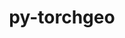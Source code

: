 ---
title: "py-torchgeo"
layout: cache
categories: [package, develop]
meta: {"versions": ["0.6.1"], "compilers": ["apple-clang@=15.0.0", "gcc@=13.2.0"], "oss": ["ubuntu24.04", "ventura"], "platforms": ["darwin", "linux"], "targets": ["aarch64", "x86_64_v3"], "stacks": ["ml-darwin-aarch64-mps", "ml-linux-aarch64-cpu", "ml-linux-aarch64-cuda", "ml-linux-x86_64-cpu", "ml-linux-x86_64-cuda", "root"], "num_specs": 56, "num_specs_by_stack": {"root": 56, "ml-darwin-aarch64-mps": 3, "ml-linux-aarch64-cpu": 12, "ml-linux-aarch64-cuda": 13, "ml-linux-x86_64-cpu": 13, "ml-linux-x86_64-cuda": 15}}
spec_details: [{"hash": "3bdwvaw4abzqofijq3nzaq2pzewrorvv", "compiler": "apple-clang@=15.0.0", "versions": ["0.6.1"], "os": "ventura", "platform": "darwin", "target": "aarch64", "variants": ["build_system=python_pip", "~datasets", "~docs", "~style", "~tests"], "stacks": ["root", "ml-darwin-aarch64-mps"], "size": "-", "tarball": "https://binaries.spack.io/develop/build_cache/darwin-ventura-aarch64/apple-clang-15.0.0/py-torchgeo-0.6.1/darwin-ventura-aarch64-apple-clang-15.0.0-py-torchgeo-0.6.1-3bdwvaw4abzqofijq3nzaq2pzewrorvv.spack"}, {"hash": "4ipbwbxhtfvlh7xzleig56uvsblpzy2a", "compiler": "apple-clang@=15.0.0", "versions": ["0.6.1"], "os": "ventura", "platform": "darwin", "target": "aarch64", "variants": ["build_system=python_pip", "~datasets", "~docs", "~style", "~tests"], "stacks": ["root", "ml-darwin-aarch64-mps"], "size": "-", "tarball": "https://binaries.spack.io/develop/build_cache/darwin-ventura-aarch64/apple-clang-15.0.0/py-torchgeo-0.6.1/darwin-ventura-aarch64-apple-clang-15.0.0-py-torchgeo-0.6.1-4ipbwbxhtfvlh7xzleig56uvsblpzy2a.spack"}, {"hash": "ilqo3duy7bbpt2wlox6tu4qcr6ljyr6j", "compiler": "apple-clang@=15.0.0", "versions": ["0.6.1"], "os": "ventura", "platform": "darwin", "target": "aarch64", "variants": ["build_system=python_pip", "~datasets", "~docs", "~style", "~tests"], "stacks": ["root", "ml-darwin-aarch64-mps"], "size": "-", "tarball": "https://binaries.spack.io/develop/build_cache/darwin-ventura-aarch64/apple-clang-15.0.0/py-torchgeo-0.6.1/darwin-ventura-aarch64-apple-clang-15.0.0-py-torchgeo-0.6.1-ilqo3duy7bbpt2wlox6tu4qcr6ljyr6j.spack"}, {"hash": "4qblrhltedl3caymcciy5g5t5i3rxd4v", "compiler": "gcc@=13.2.0", "versions": ["0.6.1"], "os": "ubuntu24.04", "platform": "linux", "target": "aarch64", "variants": ["build_system=python_pip", "~datasets", "~docs", "~style", "~tests"], "stacks": ["root", "ml-linux-aarch64-cpu"], "size": "-", "tarball": "https://binaries.spack.io/develop/build_cache/linux-ubuntu24.04-aarch64/gcc-13.2.0/py-torchgeo-0.6.1/linux-ubuntu24.04-aarch64-gcc-13.2.0-py-torchgeo-0.6.1-4qblrhltedl3caymcciy5g5t5i3rxd4v.spack"}, {"hash": "4yubzths5b32t7aneia74t3qsazcjpad", "compiler": "gcc@=13.2.0", "versions": ["0.6.1"], "os": "ubuntu24.04", "platform": "linux", "target": "aarch64", "variants": ["build_system=python_pip", "~datasets", "~docs", "~style", "~tests"], "stacks": ["root", "ml-linux-aarch64-cpu"], "size": "-", "tarball": "https://binaries.spack.io/develop/build_cache/linux-ubuntu24.04-aarch64/gcc-13.2.0/py-torchgeo-0.6.1/linux-ubuntu24.04-aarch64-gcc-13.2.0-py-torchgeo-0.6.1-4yubzths5b32t7aneia74t3qsazcjpad.spack"}, {"hash": "5klxo5d3pn6ditevcbskfp2py623wvap", "compiler": "gcc@=13.2.0", "versions": ["0.6.1"], "os": "ubuntu24.04", "platform": "linux", "target": "aarch64", "variants": ["build_system=python_pip", "~datasets", "~docs", "~style", "~tests"], "stacks": ["root", "ml-linux-aarch64-cuda"], "size": "-", "tarball": "https://binaries.spack.io/develop/build_cache/linux-ubuntu24.04-aarch64/gcc-13.2.0/py-torchgeo-0.6.1/linux-ubuntu24.04-aarch64-gcc-13.2.0-py-torchgeo-0.6.1-5klxo5d3pn6ditevcbskfp2py623wvap.spack"}, {"hash": "amwj34qbii4bknxhqdp4jldayno34pua", "compiler": "gcc@=13.2.0", "versions": ["0.6.1"], "os": "ubuntu24.04", "platform": "linux", "target": "aarch64", "variants": ["build_system=python_pip", "~datasets", "~docs", "~style", "~tests"], "stacks": ["root", "ml-linux-aarch64-cuda"], "size": "-", "tarball": "https://binaries.spack.io/develop/build_cache/linux-ubuntu24.04-aarch64/gcc-13.2.0/py-torchgeo-0.6.1/linux-ubuntu24.04-aarch64-gcc-13.2.0-py-torchgeo-0.6.1-amwj34qbii4bknxhqdp4jldayno34pua.spack"}, {"hash": "avo5dg4q2efqti6wi6b5k4jt5rqpkiyy", "compiler": "gcc@=13.2.0", "versions": ["0.6.1"], "os": "ubuntu24.04", "platform": "linux", "target": "aarch64", "variants": ["build_system=python_pip", "~datasets", "~docs", "~style", "~tests"], "stacks": ["root", "ml-linux-aarch64-cpu"], "size": "-", "tarball": "https://binaries.spack.io/develop/build_cache/linux-ubuntu24.04-aarch64/gcc-13.2.0/py-torchgeo-0.6.1/linux-ubuntu24.04-aarch64-gcc-13.2.0-py-torchgeo-0.6.1-avo5dg4q2efqti6wi6b5k4jt5rqpkiyy.spack"}, {"hash": "clpifwshvqrk3d72jmxoi7dc45aqryma", "compiler": "gcc@=13.2.0", "versions": ["0.6.1"], "os": "ubuntu24.04", "platform": "linux", "target": "aarch64", "variants": ["build_system=python_pip", "~datasets", "~docs", "~style", "~tests"], "stacks": ["root", "ml-linux-aarch64-cuda"], "size": "-", "tarball": "https://binaries.spack.io/develop/build_cache/linux-ubuntu24.04-aarch64/gcc-13.2.0/py-torchgeo-0.6.1/linux-ubuntu24.04-aarch64-gcc-13.2.0-py-torchgeo-0.6.1-clpifwshvqrk3d72jmxoi7dc45aqryma.spack"}, {"hash": "dhofrg5siryfrbs2nyru27jlv5ghoggc", "compiler": "gcc@=13.2.0", "versions": ["0.6.1"], "os": "ubuntu24.04", "platform": "linux", "target": "aarch64", "variants": ["build_system=python_pip", "~datasets", "~docs", "~style", "~tests"], "stacks": ["root", "ml-linux-aarch64-cuda"], "size": "-", "tarball": "https://binaries.spack.io/develop/build_cache/linux-ubuntu24.04-aarch64/gcc-13.2.0/py-torchgeo-0.6.1/linux-ubuntu24.04-aarch64-gcc-13.2.0-py-torchgeo-0.6.1-dhofrg5siryfrbs2nyru27jlv5ghoggc.spack"}, {"hash": "gkiyguvmjguqndaxhiddu32tdarjpwlc", "compiler": "gcc@=13.2.0", "versions": ["0.6.1"], "os": "ubuntu24.04", "platform": "linux", "target": "aarch64", "variants": ["build_system=python_pip", "~datasets", "~docs", "~style", "~tests"], "stacks": ["root", "ml-linux-aarch64-cpu"], "size": "-", "tarball": "https://binaries.spack.io/develop/build_cache/linux-ubuntu24.04-aarch64/gcc-13.2.0/py-torchgeo-0.6.1/linux-ubuntu24.04-aarch64-gcc-13.2.0-py-torchgeo-0.6.1-gkiyguvmjguqndaxhiddu32tdarjpwlc.spack"}, {"hash": "gmlwpvbxuzlovj24jpl26fvdo5bcrd2z", "compiler": "gcc@=13.2.0", "versions": ["0.6.1"], "os": "ubuntu24.04", "platform": "linux", "target": "aarch64", "variants": ["build_system=python_pip", "~datasets", "~docs", "~style", "~tests"], "stacks": ["root", "ml-linux-aarch64-cpu"], "size": "-", "tarball": "https://binaries.spack.io/develop/build_cache/linux-ubuntu24.04-aarch64/gcc-13.2.0/py-torchgeo-0.6.1/linux-ubuntu24.04-aarch64-gcc-13.2.0-py-torchgeo-0.6.1-gmlwpvbxuzlovj24jpl26fvdo5bcrd2z.spack"}, {"hash": "gytowtqse7gvl2gtkh5cizqgecflidnj", "compiler": "gcc@=13.2.0", "versions": ["0.6.1"], "os": "ubuntu24.04", "platform": "linux", "target": "aarch64", "variants": ["build_system=python_pip", "~datasets", "~docs", "~style", "~tests"], "stacks": ["root", "ml-linux-aarch64-cuda"], "size": "-", "tarball": "https://binaries.spack.io/develop/build_cache/linux-ubuntu24.04-aarch64/gcc-13.2.0/py-torchgeo-0.6.1/linux-ubuntu24.04-aarch64-gcc-13.2.0-py-torchgeo-0.6.1-gytowtqse7gvl2gtkh5cizqgecflidnj.spack"}, {"hash": "ilz2w372rh5yqbywz7xxrr4xig2jc37t", "compiler": "gcc@=13.2.0", "versions": ["0.6.1"], "os": "ubuntu24.04", "platform": "linux", "target": "aarch64", "variants": ["build_system=python_pip", "~datasets", "~docs", "~style", "~tests"], "stacks": ["root", "ml-linux-aarch64-cuda"], "size": "-", "tarball": "https://binaries.spack.io/develop/build_cache/linux-ubuntu24.04-aarch64/gcc-13.2.0/py-torchgeo-0.6.1/linux-ubuntu24.04-aarch64-gcc-13.2.0-py-torchgeo-0.6.1-ilz2w372rh5yqbywz7xxrr4xig2jc37t.spack"}, {"hash": "jq2oil7ln7tcgc52cddih63gpce55spm", "compiler": "gcc@=13.2.0", "versions": ["0.6.1"], "os": "ubuntu24.04", "platform": "linux", "target": "aarch64", "variants": ["build_system=python_pip", "~datasets", "~docs", "~style", "~tests"], "stacks": ["root", "ml-linux-aarch64-cuda"], "size": "-", "tarball": "https://binaries.spack.io/develop/build_cache/linux-ubuntu24.04-aarch64/gcc-13.2.0/py-torchgeo-0.6.1/linux-ubuntu24.04-aarch64-gcc-13.2.0-py-torchgeo-0.6.1-jq2oil7ln7tcgc52cddih63gpce55spm.spack"}, {"hash": "l2m6lumkfatqmagjmo3phlmvi6pkjrp6", "compiler": "gcc@=13.2.0", "versions": ["0.6.1"], "os": "ubuntu24.04", "platform": "linux", "target": "aarch64", "variants": ["build_system=python_pip", "~datasets", "~docs", "~style", "~tests"], "stacks": ["root", "ml-linux-aarch64-cuda"], "size": "-", "tarball": "https://binaries.spack.io/develop/build_cache/linux-ubuntu24.04-aarch64/gcc-13.2.0/py-torchgeo-0.6.1/linux-ubuntu24.04-aarch64-gcc-13.2.0-py-torchgeo-0.6.1-l2m6lumkfatqmagjmo3phlmvi6pkjrp6.spack"}, {"hash": "mtz4ct45mvd4uy2z4jlk7zmmgvqdapnb", "compiler": "gcc@=13.2.0", "versions": ["0.6.1"], "os": "ubuntu24.04", "platform": "linux", "target": "aarch64", "variants": ["build_system=python_pip", "~datasets", "~docs", "~style", "~tests"], "stacks": ["root", "ml-linux-aarch64-cpu"], "size": "-", "tarball": "https://binaries.spack.io/develop/build_cache/linux-ubuntu24.04-aarch64/gcc-13.2.0/py-torchgeo-0.6.1/linux-ubuntu24.04-aarch64-gcc-13.2.0-py-torchgeo-0.6.1-mtz4ct45mvd4uy2z4jlk7zmmgvqdapnb.spack"}, {"hash": "myo5a4a2svk4mubatfrabrx4z3aflyz3", "compiler": "gcc@=13.2.0", "versions": ["0.6.1"], "os": "ubuntu24.04", "platform": "linux", "target": "aarch64", "variants": ["build_system=python_pip", "~datasets", "~docs", "~style", "~tests"], "stacks": ["root", "ml-linux-aarch64-cuda"], "size": "-", "tarball": "https://binaries.spack.io/develop/build_cache/linux-ubuntu24.04-aarch64/gcc-13.2.0/py-torchgeo-0.6.1/linux-ubuntu24.04-aarch64-gcc-13.2.0-py-torchgeo-0.6.1-myo5a4a2svk4mubatfrabrx4z3aflyz3.spack"}, {"hash": "ne4mnoqyw5g6o4nqsbjcnf4dup6ofhok", "compiler": "gcc@=13.2.0", "versions": ["0.6.1"], "os": "ubuntu24.04", "platform": "linux", "target": "aarch64", "variants": ["build_system=python_pip", "~datasets", "~docs", "~style", "~tests"], "stacks": ["root", "ml-linux-aarch64-cuda"], "size": "-", "tarball": "https://binaries.spack.io/develop/build_cache/linux-ubuntu24.04-aarch64/gcc-13.2.0/py-torchgeo-0.6.1/linux-ubuntu24.04-aarch64-gcc-13.2.0-py-torchgeo-0.6.1-ne4mnoqyw5g6o4nqsbjcnf4dup6ofhok.spack"}, {"hash": "qoa32nx35ma2b6gz2oh4n4kgwe35mouq", "compiler": "gcc@=13.2.0", "versions": ["0.6.1"], "os": "ubuntu24.04", "platform": "linux", "target": "aarch64", "variants": ["build_system=python_pip", "~datasets", "~docs", "~style", "~tests"], "stacks": ["root", "ml-linux-aarch64-cpu"], "size": "-", "tarball": "https://binaries.spack.io/develop/build_cache/linux-ubuntu24.04-aarch64/gcc-13.2.0/py-torchgeo-0.6.1/linux-ubuntu24.04-aarch64-gcc-13.2.0-py-torchgeo-0.6.1-qoa32nx35ma2b6gz2oh4n4kgwe35mouq.spack"}, {"hash": "rnym57uesa276q5msupv34oixkaoproy", "compiler": "gcc@=13.2.0", "versions": ["0.6.1"], "os": "ubuntu24.04", "platform": "linux", "target": "aarch64", "variants": ["build_system=python_pip", "~datasets", "~docs", "~style", "~tests"], "stacks": ["root", "ml-linux-aarch64-cpu"], "size": "-", "tarball": "https://binaries.spack.io/develop/build_cache/linux-ubuntu24.04-aarch64/gcc-13.2.0/py-torchgeo-0.6.1/linux-ubuntu24.04-aarch64-gcc-13.2.0-py-torchgeo-0.6.1-rnym57uesa276q5msupv34oixkaoproy.spack"}, {"hash": "rom7ojdfrlpq7y4wbj4r24ybxv4ojesz", "compiler": "gcc@=13.2.0", "versions": ["0.6.1"], "os": "ubuntu24.04", "platform": "linux", "target": "aarch64", "variants": ["build_system=python_pip", "~datasets", "~docs", "~style", "~tests"], "stacks": ["root", "ml-linux-aarch64-cpu"], "size": "-", "tarball": "https://binaries.spack.io/develop/build_cache/linux-ubuntu24.04-aarch64/gcc-13.2.0/py-torchgeo-0.6.1/linux-ubuntu24.04-aarch64-gcc-13.2.0-py-torchgeo-0.6.1-rom7ojdfrlpq7y4wbj4r24ybxv4ojesz.spack"}, {"hash": "uh7y3ifjt2z6qpy2qb37yebcgxz43xmv", "compiler": "gcc@=13.2.0", "versions": ["0.6.1"], "os": "ubuntu24.04", "platform": "linux", "target": "aarch64", "variants": ["build_system=python_pip", "~datasets", "~docs", "~style", "~tests"], "stacks": ["root", "ml-linux-aarch64-cpu"], "size": "-", "tarball": "https://binaries.spack.io/develop/build_cache/linux-ubuntu24.04-aarch64/gcc-13.2.0/py-torchgeo-0.6.1/linux-ubuntu24.04-aarch64-gcc-13.2.0-py-torchgeo-0.6.1-uh7y3ifjt2z6qpy2qb37yebcgxz43xmv.spack"}, {"hash": "v57r5premi2ke4amf4qb5ilxlmiiiafh", "compiler": "gcc@=13.2.0", "versions": ["0.6.1"], "os": "ubuntu24.04", "platform": "linux", "target": "aarch64", "variants": ["build_system=python_pip", "~datasets", "~docs", "~style", "~tests"], "stacks": ["root", "ml-linux-aarch64-cuda"], "size": "-", "tarball": "https://binaries.spack.io/develop/build_cache/linux-ubuntu24.04-aarch64/gcc-13.2.0/py-torchgeo-0.6.1/linux-ubuntu24.04-aarch64-gcc-13.2.0-py-torchgeo-0.6.1-v57r5premi2ke4amf4qb5ilxlmiiiafh.spack"}, {"hash": "w4dce6b4khkhsn3kkrzfks6vsc2oazk3", "compiler": "gcc@=13.2.0", "versions": ["0.6.1"], "os": "ubuntu24.04", "platform": "linux", "target": "aarch64", "variants": ["build_system=python_pip", "~datasets", "~docs", "~style", "~tests"], "stacks": ["root", "ml-linux-aarch64-cuda"], "size": "-", "tarball": "https://binaries.spack.io/develop/build_cache/linux-ubuntu24.04-aarch64/gcc-13.2.0/py-torchgeo-0.6.1/linux-ubuntu24.04-aarch64-gcc-13.2.0-py-torchgeo-0.6.1-w4dce6b4khkhsn3kkrzfks6vsc2oazk3.spack"}, {"hash": "xhphhgnle7geygji5vsv6p7j5y6t3fwt", "compiler": "gcc@=13.2.0", "versions": ["0.6.1"], "os": "ubuntu24.04", "platform": "linux", "target": "aarch64", "variants": ["build_system=python_pip", "~datasets", "~docs", "~style", "~tests"], "stacks": ["root", "ml-linux-aarch64-cuda"], "size": "-", "tarball": "https://binaries.spack.io/develop/build_cache/linux-ubuntu24.04-aarch64/gcc-13.2.0/py-torchgeo-0.6.1/linux-ubuntu24.04-aarch64-gcc-13.2.0-py-torchgeo-0.6.1-xhphhgnle7geygji5vsv6p7j5y6t3fwt.spack"}, {"hash": "zntn4w7o6bkopbjt6msjaxenyix44vso", "compiler": "gcc@=13.2.0", "versions": ["0.6.1"], "os": "ubuntu24.04", "platform": "linux", "target": "aarch64", "variants": ["build_system=python_pip", "~datasets", "~docs", "~style", "~tests"], "stacks": ["root", "ml-linux-aarch64-cpu"], "size": "-", "tarball": "https://binaries.spack.io/develop/build_cache/linux-ubuntu24.04-aarch64/gcc-13.2.0/py-torchgeo-0.6.1/linux-ubuntu24.04-aarch64-gcc-13.2.0-py-torchgeo-0.6.1-zntn4w7o6bkopbjt6msjaxenyix44vso.spack"}, {"hash": "zqbtynszoqsckttv7fjtcmjgzh37yxez", "compiler": "gcc@=13.2.0", "versions": ["0.6.1"], "os": "ubuntu24.04", "platform": "linux", "target": "aarch64", "variants": ["build_system=python_pip", "~datasets", "~docs", "~style", "~tests"], "stacks": ["root", "ml-linux-aarch64-cpu"], "size": "-", "tarball": "https://binaries.spack.io/develop/build_cache/linux-ubuntu24.04-aarch64/gcc-13.2.0/py-torchgeo-0.6.1/linux-ubuntu24.04-aarch64-gcc-13.2.0-py-torchgeo-0.6.1-zqbtynszoqsckttv7fjtcmjgzh37yxez.spack"}, {"hash": "2yipogowjfzxhcvedcm23unyyivqn4kf", "compiler": "gcc@=13.2.0", "versions": ["0.6.1"], "os": "ubuntu24.04", "platform": "linux", "target": "x86_64_v3", "variants": ["build_system=python_pip", "~datasets", "~docs", "~style", "~tests"], "stacks": ["root", "ml-linux-x86_64-cpu"], "size": "-", "tarball": "https://binaries.spack.io/develop/build_cache/linux-ubuntu24.04-x86_64_v3/gcc-13.2.0/py-torchgeo-0.6.1/linux-ubuntu24.04-x86_64_v3-gcc-13.2.0-py-torchgeo-0.6.1-2yipogowjfzxhcvedcm23unyyivqn4kf.spack"}, {"hash": "3e2e3ylic2uquhjv5dhxkxeskitcmor4", "compiler": "gcc@=13.2.0", "versions": ["0.6.1"], "os": "ubuntu24.04", "platform": "linux", "target": "x86_64_v3", "variants": ["build_system=python_pip", "~datasets", "~docs", "~style", "~tests"], "stacks": ["root", "ml-linux-x86_64-cpu"], "size": "-", "tarball": "https://binaries.spack.io/develop/build_cache/linux-ubuntu24.04-x86_64_v3/gcc-13.2.0/py-torchgeo-0.6.1/linux-ubuntu24.04-x86_64_v3-gcc-13.2.0-py-torchgeo-0.6.1-3e2e3ylic2uquhjv5dhxkxeskitcmor4.spack"}, {"hash": "3ehis6v6um26pivld34titzhznfxflbb", "compiler": "gcc@=13.2.0", "versions": ["0.6.1"], "os": "ubuntu24.04", "platform": "linux", "target": "x86_64_v3", "variants": ["build_system=python_pip", "~datasets", "~docs", "~style", "~tests"], "stacks": ["root", "ml-linux-x86_64-cuda"], "size": "-", "tarball": "https://binaries.spack.io/develop/build_cache/linux-ubuntu24.04-x86_64_v3/gcc-13.2.0/py-torchgeo-0.6.1/linux-ubuntu24.04-x86_64_v3-gcc-13.2.0-py-torchgeo-0.6.1-3ehis6v6um26pivld34titzhznfxflbb.spack"}, {"hash": "46eul6u7q5dppibog5mlqgi2qvt2cknr", "compiler": "gcc@=13.2.0", "versions": ["0.6.1"], "os": "ubuntu24.04", "platform": "linux", "target": "x86_64_v3", "variants": ["build_system=python_pip", "~datasets", "~docs", "~style", "~tests"], "stacks": ["root", "ml-linux-x86_64-cuda"], "size": "-", "tarball": "https://binaries.spack.io/develop/build_cache/linux-ubuntu24.04-x86_64_v3/gcc-13.2.0/py-torchgeo-0.6.1/linux-ubuntu24.04-x86_64_v3-gcc-13.2.0-py-torchgeo-0.6.1-46eul6u7q5dppibog5mlqgi2qvt2cknr.spack"}, {"hash": "4rohmnea2qjaydimair2olvpiedefdxl", "compiler": "gcc@=13.2.0", "versions": ["0.6.1"], "os": "ubuntu24.04", "platform": "linux", "target": "x86_64_v3", "variants": ["build_system=python_pip", "~datasets", "~docs", "~style", "~tests"], "stacks": ["root", "ml-linux-x86_64-cuda"], "size": "-", "tarball": "https://binaries.spack.io/develop/build_cache/linux-ubuntu24.04-x86_64_v3/gcc-13.2.0/py-torchgeo-0.6.1/linux-ubuntu24.04-x86_64_v3-gcc-13.2.0-py-torchgeo-0.6.1-4rohmnea2qjaydimair2olvpiedefdxl.spack"}, {"hash": "7nrq2i5uvhq6az43xdy6ekgyyt4z75ge", "compiler": "gcc@=13.2.0", "versions": ["0.6.1"], "os": "ubuntu24.04", "platform": "linux", "target": "x86_64_v3", "variants": ["build_system=python_pip", "~datasets", "~docs", "~style", "~tests"], "stacks": ["root", "ml-linux-x86_64-cuda"], "size": "-", "tarball": "https://binaries.spack.io/develop/build_cache/linux-ubuntu24.04-x86_64_v3/gcc-13.2.0/py-torchgeo-0.6.1/linux-ubuntu24.04-x86_64_v3-gcc-13.2.0-py-torchgeo-0.6.1-7nrq2i5uvhq6az43xdy6ekgyyt4z75ge.spack"}, {"hash": "aiyvyekwzensqkzocuid3hwinidf7mk5", "compiler": "gcc@=13.2.0", "versions": ["0.6.1"], "os": "ubuntu24.04", "platform": "linux", "target": "x86_64_v3", "variants": ["build_system=python_pip", "~datasets", "~docs", "~style", "~tests"], "stacks": ["root", "ml-linux-x86_64-cpu"], "size": "-", "tarball": "https://binaries.spack.io/develop/build_cache/linux-ubuntu24.04-x86_64_v3/gcc-13.2.0/py-torchgeo-0.6.1/linux-ubuntu24.04-x86_64_v3-gcc-13.2.0-py-torchgeo-0.6.1-aiyvyekwzensqkzocuid3hwinidf7mk5.spack"}, {"hash": "bgvkfl44i3vtw6c6jtfuuiofb7glne2b", "compiler": "gcc@=13.2.0", "versions": ["0.6.1"], "os": "ubuntu24.04", "platform": "linux", "target": "x86_64_v3", "variants": ["build_system=python_pip", "~datasets", "~docs", "~style", "~tests"], "stacks": ["root", "ml-linux-x86_64-cuda"], "size": "-", "tarball": "https://binaries.spack.io/develop/build_cache/linux-ubuntu24.04-x86_64_v3/gcc-13.2.0/py-torchgeo-0.6.1/linux-ubuntu24.04-x86_64_v3-gcc-13.2.0-py-torchgeo-0.6.1-bgvkfl44i3vtw6c6jtfuuiofb7glne2b.spack"}, {"hash": "d3ou2a4f6h53n7jgdxv3cl5oll4r3dtm", "compiler": "gcc@=13.2.0", "versions": ["0.6.1"], "os": "ubuntu24.04", "platform": "linux", "target": "x86_64_v3", "variants": ["build_system=python_pip", "~datasets", "~docs", "~style", "~tests"], "stacks": ["root", "ml-linux-x86_64-cpu"], "size": "-", "tarball": "https://binaries.spack.io/develop/build_cache/linux-ubuntu24.04-x86_64_v3/gcc-13.2.0/py-torchgeo-0.6.1/linux-ubuntu24.04-x86_64_v3-gcc-13.2.0-py-torchgeo-0.6.1-d3ou2a4f6h53n7jgdxv3cl5oll4r3dtm.spack"}, {"hash": "fgclvslzldnoncyutysfuhyum24hdvb2", "compiler": "gcc@=13.2.0", "versions": ["0.6.1"], "os": "ubuntu24.04", "platform": "linux", "target": "x86_64_v3", "variants": ["build_system=python_pip", "~datasets", "~docs", "~style", "~tests"], "stacks": ["root", "ml-linux-x86_64-cpu"], "size": "-", "tarball": "https://binaries.spack.io/develop/build_cache/linux-ubuntu24.04-x86_64_v3/gcc-13.2.0/py-torchgeo-0.6.1/linux-ubuntu24.04-x86_64_v3-gcc-13.2.0-py-torchgeo-0.6.1-fgclvslzldnoncyutysfuhyum24hdvb2.spack"}, {"hash": "fl6jsnnmlje4pyxl3fdsp7kxebjh7542", "compiler": "gcc@=13.2.0", "versions": ["0.6.1"], "os": "ubuntu24.04", "platform": "linux", "target": "x86_64_v3", "variants": ["build_system=python_pip", "~datasets", "~docs", "~style", "~tests"], "stacks": ["root", "ml-linux-x86_64-cpu"], "size": "-", "tarball": "https://binaries.spack.io/develop/build_cache/linux-ubuntu24.04-x86_64_v3/gcc-13.2.0/py-torchgeo-0.6.1/linux-ubuntu24.04-x86_64_v3-gcc-13.2.0-py-torchgeo-0.6.1-fl6jsnnmlje4pyxl3fdsp7kxebjh7542.spack"}, {"hash": "fu5zktg6gdy3r35ahpxac5gs77jckhhn", "compiler": "gcc@=13.2.0", "versions": ["0.6.1"], "os": "ubuntu24.04", "platform": "linux", "target": "x86_64_v3", "variants": ["build_system=python_pip", "~datasets", "~docs", "~style", "~tests"], "stacks": ["root", "ml-linux-x86_64-cuda"], "size": "-", "tarball": "https://binaries.spack.io/develop/build_cache/linux-ubuntu24.04-x86_64_v3/gcc-13.2.0/py-torchgeo-0.6.1/linux-ubuntu24.04-x86_64_v3-gcc-13.2.0-py-torchgeo-0.6.1-fu5zktg6gdy3r35ahpxac5gs77jckhhn.spack"}, {"hash": "gkzcggyj4dhxlnwntkbfbxfhu4ebccwy", "compiler": "gcc@=13.2.0", "versions": ["0.6.1"], "os": "ubuntu24.04", "platform": "linux", "target": "x86_64_v3", "variants": ["build_system=python_pip", "~datasets", "~docs", "~style", "~tests"], "stacks": ["root", "ml-linux-x86_64-cuda"], "size": "-", "tarball": "https://binaries.spack.io/develop/build_cache/linux-ubuntu24.04-x86_64_v3/gcc-13.2.0/py-torchgeo-0.6.1/linux-ubuntu24.04-x86_64_v3-gcc-13.2.0-py-torchgeo-0.6.1-gkzcggyj4dhxlnwntkbfbxfhu4ebccwy.spack"}, {"hash": "hrghfw57ych5ijicjwz7s35zu6clo5vz", "compiler": "gcc@=13.2.0", "versions": ["0.6.1"], "os": "ubuntu24.04", "platform": "linux", "target": "x86_64_v3", "variants": ["build_system=python_pip", "~datasets", "~docs", "~style", "~tests"], "stacks": ["root", "ml-linux-x86_64-cpu"], "size": "-", "tarball": "https://binaries.spack.io/develop/build_cache/linux-ubuntu24.04-x86_64_v3/gcc-13.2.0/py-torchgeo-0.6.1/linux-ubuntu24.04-x86_64_v3-gcc-13.2.0-py-torchgeo-0.6.1-hrghfw57ych5ijicjwz7s35zu6clo5vz.spack"}, {"hash": "il4hpspnta3cepg6kxqxuazyjtnsyq6o", "compiler": "gcc@=13.2.0", "versions": ["0.6.1"], "os": "ubuntu24.04", "platform": "linux", "target": "x86_64_v3", "variants": ["build_system=python_pip", "~datasets", "~docs", "~style", "~tests"], "stacks": ["root", "ml-linux-x86_64-cuda"], "size": "-", "tarball": "https://binaries.spack.io/develop/build_cache/linux-ubuntu24.04-x86_64_v3/gcc-13.2.0/py-torchgeo-0.6.1/linux-ubuntu24.04-x86_64_v3-gcc-13.2.0-py-torchgeo-0.6.1-il4hpspnta3cepg6kxqxuazyjtnsyq6o.spack"}, {"hash": "llu4ezaf4fqaxuq5ghnztcibuyojpfym", "compiler": "gcc@=13.2.0", "versions": ["0.6.1"], "os": "ubuntu24.04", "platform": "linux", "target": "x86_64_v3", "variants": ["build_system=python_pip", "~datasets", "~docs", "~style", "~tests"], "stacks": ["root", "ml-linux-x86_64-cpu"], "size": "-", "tarball": "https://binaries.spack.io/develop/build_cache/linux-ubuntu24.04-x86_64_v3/gcc-13.2.0/py-torchgeo-0.6.1/linux-ubuntu24.04-x86_64_v3-gcc-13.2.0-py-torchgeo-0.6.1-llu4ezaf4fqaxuq5ghnztcibuyojpfym.spack"}, {"hash": "mhxbcj2f6geuv5gxltu4p53hyzicbzpl", "compiler": "gcc@=13.2.0", "versions": ["0.6.1"], "os": "ubuntu24.04", "platform": "linux", "target": "x86_64_v3", "variants": ["build_system=python_pip", "~datasets", "~docs", "~style", "~tests"], "stacks": ["root", "ml-linux-x86_64-cuda"], "size": "-", "tarball": "https://binaries.spack.io/develop/build_cache/linux-ubuntu24.04-x86_64_v3/gcc-13.2.0/py-torchgeo-0.6.1/linux-ubuntu24.04-x86_64_v3-gcc-13.2.0-py-torchgeo-0.6.1-mhxbcj2f6geuv5gxltu4p53hyzicbzpl.spack"}, {"hash": "o6y5pceo35jqn3bhzzsd4jark2dnfbre", "compiler": "gcc@=13.2.0", "versions": ["0.6.1"], "os": "ubuntu24.04", "platform": "linux", "target": "x86_64_v3", "variants": ["build_system=python_pip", "~datasets", "~docs", "~style", "~tests"], "stacks": ["root", "ml-linux-x86_64-cpu"], "size": "-", "tarball": "https://binaries.spack.io/develop/build_cache/linux-ubuntu24.04-x86_64_v3/gcc-13.2.0/py-torchgeo-0.6.1/linux-ubuntu24.04-x86_64_v3-gcc-13.2.0-py-torchgeo-0.6.1-o6y5pceo35jqn3bhzzsd4jark2dnfbre.spack"}, {"hash": "qev6ttjx26d5pxqjxuiyvhjaneulccto", "compiler": "gcc@=13.2.0", "versions": ["0.6.1"], "os": "ubuntu24.04", "platform": "linux", "target": "x86_64_v3", "variants": ["build_system=python_pip", "~datasets", "~docs", "~style", "~tests"], "stacks": ["root", "ml-linux-x86_64-cuda"], "size": "-", "tarball": "https://binaries.spack.io/develop/build_cache/linux-ubuntu24.04-x86_64_v3/gcc-13.2.0/py-torchgeo-0.6.1/linux-ubuntu24.04-x86_64_v3-gcc-13.2.0-py-torchgeo-0.6.1-qev6ttjx26d5pxqjxuiyvhjaneulccto.spack"}, {"hash": "qhwg5ioitn7yiw2rwpfisdfovs673jvy", "compiler": "gcc@=13.2.0", "versions": ["0.6.1"], "os": "ubuntu24.04", "platform": "linux", "target": "x86_64_v3", "variants": ["build_system=python_pip", "~datasets", "~docs", "~style", "~tests"], "stacks": ["root", "ml-linux-x86_64-cpu"], "size": "-", "tarball": "https://binaries.spack.io/develop/build_cache/linux-ubuntu24.04-x86_64_v3/gcc-13.2.0/py-torchgeo-0.6.1/linux-ubuntu24.04-x86_64_v3-gcc-13.2.0-py-torchgeo-0.6.1-qhwg5ioitn7yiw2rwpfisdfovs673jvy.spack"}, {"hash": "rrjrzge27g7ehflmzzsleuzrqhvbbh2g", "compiler": "gcc@=13.2.0", "versions": ["0.6.1"], "os": "ubuntu24.04", "platform": "linux", "target": "x86_64_v3", "variants": ["build_system=python_pip", "~datasets", "~docs", "~style", "~tests"], "stacks": ["root", "ml-linux-x86_64-cpu"], "size": "-", "tarball": "https://binaries.spack.io/develop/build_cache/linux-ubuntu24.04-x86_64_v3/gcc-13.2.0/py-torchgeo-0.6.1/linux-ubuntu24.04-x86_64_v3-gcc-13.2.0-py-torchgeo-0.6.1-rrjrzge27g7ehflmzzsleuzrqhvbbh2g.spack"}, {"hash": "symc4w6pxanakt7ofq3dkfflyaqo5zrf", "compiler": "gcc@=13.2.0", "versions": ["0.6.1"], "os": "ubuntu24.04", "platform": "linux", "target": "x86_64_v3", "variants": ["build_system=python_pip", "~datasets", "~docs", "~style", "~tests"], "stacks": ["root", "ml-linux-x86_64-cuda"], "size": "-", "tarball": "https://binaries.spack.io/develop/build_cache/linux-ubuntu24.04-x86_64_v3/gcc-13.2.0/py-torchgeo-0.6.1/linux-ubuntu24.04-x86_64_v3-gcc-13.2.0-py-torchgeo-0.6.1-symc4w6pxanakt7ofq3dkfflyaqo5zrf.spack"}, {"hash": "t5nob52zdmzwnixw33hsarpme37y7pxr", "compiler": "gcc@=13.2.0", "versions": ["0.6.1"], "os": "ubuntu24.04", "platform": "linux", "target": "x86_64_v3", "variants": ["build_system=python_pip", "~datasets", "~docs", "~style", "~tests"], "stacks": ["root", "ml-linux-x86_64-cuda"], "size": "-", "tarball": "https://binaries.spack.io/develop/build_cache/linux-ubuntu24.04-x86_64_v3/gcc-13.2.0/py-torchgeo-0.6.1/linux-ubuntu24.04-x86_64_v3-gcc-13.2.0-py-torchgeo-0.6.1-t5nob52zdmzwnixw33hsarpme37y7pxr.spack"}, {"hash": "uq7qfdswftjmqf7fds7s2o7v3f647u4k", "compiler": "gcc@=13.2.0", "versions": ["0.6.1"], "os": "ubuntu24.04", "platform": "linux", "target": "x86_64_v3", "variants": ["build_system=python_pip", "~datasets", "~docs", "~style", "~tests"], "stacks": ["root", "ml-linux-x86_64-cuda"], "size": "-", "tarball": "https://binaries.spack.io/develop/build_cache/linux-ubuntu24.04-x86_64_v3/gcc-13.2.0/py-torchgeo-0.6.1/linux-ubuntu24.04-x86_64_v3-gcc-13.2.0-py-torchgeo-0.6.1-uq7qfdswftjmqf7fds7s2o7v3f647u4k.spack"}, {"hash": "vmrvysamgsmgqaw52udcejj3nsnai2qy", "compiler": "gcc@=13.2.0", "versions": ["0.6.1"], "os": "ubuntu24.04", "platform": "linux", "target": "x86_64_v3", "variants": ["build_system=python_pip", "~datasets", "~docs", "~style", "~tests"], "stacks": ["root", "ml-linux-x86_64-cuda"], "size": "-", "tarball": "https://binaries.spack.io/develop/build_cache/linux-ubuntu24.04-x86_64_v3/gcc-13.2.0/py-torchgeo-0.6.1/linux-ubuntu24.04-x86_64_v3-gcc-13.2.0-py-torchgeo-0.6.1-vmrvysamgsmgqaw52udcejj3nsnai2qy.spack"}, {"hash": "wsgytvgbfrrcqkjes2p2xcwpdymmgbnm", "compiler": "gcc@=13.2.0", "versions": ["0.6.1"], "os": "ubuntu24.04", "platform": "linux", "target": "x86_64_v3", "variants": ["build_system=python_pip", "~datasets", "~docs", "~style", "~tests"], "stacks": ["root", "ml-linux-x86_64-cpu"], "size": "-", "tarball": "https://binaries.spack.io/develop/build_cache/linux-ubuntu24.04-x86_64_v3/gcc-13.2.0/py-torchgeo-0.6.1/linux-ubuntu24.04-x86_64_v3-gcc-13.2.0-py-torchgeo-0.6.1-wsgytvgbfrrcqkjes2p2xcwpdymmgbnm.spack"}, {"hash": "xqxbnnrvmap4aqa7h2rti5k7zsmsvk6d", "compiler": "gcc@=13.2.0", "versions": ["0.6.1"], "os": "ubuntu24.04", "platform": "linux", "target": "x86_64_v3", "variants": ["build_system=python_pip", "~datasets", "~docs", "~style", "~tests"], "stacks": ["root", "ml-linux-x86_64-cpu"], "size": "-", "tarball": "https://binaries.spack.io/develop/build_cache/linux-ubuntu24.04-x86_64_v3/gcc-13.2.0/py-torchgeo-0.6.1/linux-ubuntu24.04-x86_64_v3-gcc-13.2.0-py-torchgeo-0.6.1-xqxbnnrvmap4aqa7h2rti5k7zsmsvk6d.spack"}, {"hash": "zn63qlzfqc4dvmnkuruooiivom5f7d32", "compiler": "gcc@=13.2.0", "versions": ["0.6.1"], "os": "ubuntu24.04", "platform": "linux", "target": "x86_64_v3", "variants": ["build_system=python_pip", "~datasets", "~docs", "~style", "~tests"], "stacks": ["root", "ml-linux-x86_64-cuda"], "size": "-", "tarball": "https://binaries.spack.io/develop/build_cache/linux-ubuntu24.04-x86_64_v3/gcc-13.2.0/py-torchgeo-0.6.1/linux-ubuntu24.04-x86_64_v3-gcc-13.2.0-py-torchgeo-0.6.1-zn63qlzfqc4dvmnkuruooiivom5f7d32.spack"}]
---